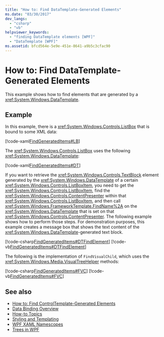 ```yaml
---
title: "How to: Find DataTemplate-Generated Elements"
ms.date: "03/30/2017"
dev_langs: 
  - "csharp"
  - "vb"
helpviewer_keywords: 
  - "finding DataTemplate elements [WPF]"
  - "DataTemplate [WPF]"
ms.assetid: bfcd564e-5e9e-451e-8641-a9b5c3cfac90
---
```

# How to: Find DataTemplate-Generated Elements
This example shows how to find elements that are generated by a <xref:System.Windows.DataTemplate>.  
  
## Example  
 In this example, there is a <xref:System.Windows.Controls.ListBox> that is bound to some XML data:  
  
 [!code-xaml[FindGeneratedItems#LB](~/samples/snippets/csharp/VS_Snippets_Wpf/FindGeneratedItems/CSharp/Window1.xaml#lb)]  
  
 The <xref:System.Windows.Controls.ListBox> uses the following <xref:System.Windows.DataTemplate>:  
  
 [!code-xaml[FindGeneratedItems#DT](~/samples/snippets/csharp/VS_Snippets_Wpf/FindGeneratedItems/CSharp/Window1.xaml#dt)]  
  
 If you want to retrieve the <xref:System.Windows.Controls.TextBlock> element generated by the <xref:System.Windows.DataTemplate> of a certain <xref:System.Windows.Controls.ListBoxItem>, you need to get the <xref:System.Windows.Controls.ListBoxItem>, find the <xref:System.Windows.Controls.ContentPresenter> within that <xref:System.Windows.Controls.ListBoxItem>, and then call <xref:System.Windows.FrameworkTemplate.FindName%2A> on the <xref:System.Windows.DataTemplate> that is set on that <xref:System.Windows.Controls.ContentPresenter>. The following example shows how to perform those steps. For demonstration purposes, this example creates a message box that shows the text content of the <xref:System.Windows.DataTemplate>-generated text block.  
  
 [!code-csharp[FindGeneratedItems#DTFindElement](~/samples/snippets/csharp/VS_Snippets_Wpf/FindGeneratedItems/CSharp/Window1.xaml.cs#dtfindelement)]
 [!code-vb[FindGeneratedItems#DTFindElement](~/samples/snippets/visualbasic/VS_Snippets_Wpf/FindGeneratedItems/VisualBasic/Window1.xaml.vb#dtfindelement)]  
  
 The following is the implementation of `FindVisualChild`, which uses the <xref:System.Windows.Media.VisualTreeHelper> methods:  
  
 [!code-csharp[FindGeneratedItems#FVC](~/samples/snippets/csharp/VS_Snippets_Wpf/FindGeneratedItems/CSharp/Window1.xaml.cs#fvc)]
 [!code-vb[FindGeneratedItems#FVC](~/samples/snippets/visualbasic/VS_Snippets_Wpf/FindGeneratedItems/VisualBasic/Window1.xaml.vb#fvc)]  
  
## See also

- [How to: Find ControlTemplate-Generated Elements](../controls/how-to-find-controltemplate-generated-elements.md)
- [Data Binding Overview](data-binding-overview.md)
- [How-to Topics](data-binding-how-to-topics.md)
- [Styling and Templating](../../../desktop-wpf/fundamentals/styles-templates-overview.md)
- [WPF XAML Namescopes](../advanced/wpf-xaml-namescopes.md)
- [Trees in WPF](../advanced/trees-in-wpf.md)
